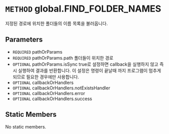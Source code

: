 # `METHOD` global.FIND_FOLDER_NAMES
지정된 경로에 위치한 폴더들의 이름 목록을 불러옵니다.

## Parameters
* `REQUIRED` pathOrParams 
* `REQUIRED` pathOrParams.path	폴더들이  위치한 경로
* `OPTIONAL` pathOrParams.isSync	true로  설정하면 callback을 실행하지 않고 즉시 실행하여 결과를 반환합니다. 이 설정은 명령이 끝날때 까지 프로그램이 멈추게 되므로 필요한 경우에만 사용합니다.
* `OPTIONAL` callbackOrHandlers 
* `OPTIONAL` callbackOrHandlers.notExistsHandler 
* `OPTIONAL` callbackOrHandlers.error 
* `OPTIONAL` callbackOrHandlers.success 

## Static Members
No static members.
